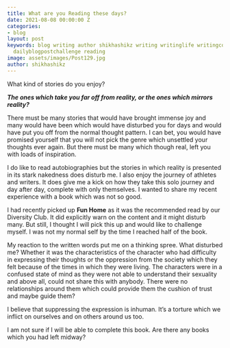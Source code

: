```yaml
---
title: What are you Reading these days?
date: 2021-08-08 00:00:00 Z
categories:
- blog
layout: post
keywords: blog writing author shikhashikz writing writinglife writingcommunity dailyblogpost
  dailyblogpostchallenge reading
image: assets/images/Post129.jpg
author: shikhashikz
---
```


What kind of stories do you enjoy?

***The ones which take you far off from reality, or the ones which mirrors reality?***

There must be many stories that would have brought immense joy and many would have been which would have disturbed you for days and would have put you off from the normal thought pattern. I can bet, you would have promised yourself that you will not pick the genre which unsettled your thoughts ever again. But there must be many which though real, left you with loads of inspiration.

I do like to read autobiographies but the stories in which reality is presented in its stark nakedness does disturb me. I also enjoy the journey of athletes and writers. It does give me a kick on how they take this solo journey and day after day, complete with only themselves. I wanted to share my recent experience with a book which was not so good.

I had recently picked up **Fun Home** as it was the recommended read by our Diversity Club. It did explicitly warn on the content and it might disturb many. But still, I thought I will pick this up and would like to challenge myself. I was not my normal self by the time I reached half of the book.

My reaction to the written words put me on a thinking spree. What disturbed me? Whether it was the characteristics of the character who had difficulty in expressing their thoughts or the oppression from the society which they felt because of the times in which they were living. The characters were in a  confused state of mind as they were not able to understand their sexuality and above all, could not share this with anybody. There were no relationships around them which could provide them the cushion of trust and maybe guide them?

I believe that suppressing the expression is inhuman. It’s a torture which we inflict on ourselves and on others around us too.

I am not sure if I will be able to complete this book. Are there any books which you had left midway?
